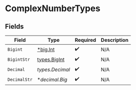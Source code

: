 # ComplexNumberTypes


## Fields

| Field                                       | Type                                        | Required                                    | Description                                 |
| ------------------------------------------- | ------------------------------------------- | ------------------------------------------- | ------------------------------------------- |
| `Bigint`                                    | [*big.Int](https://pkg.go.dev/math/big#Int) | :heavy_check_mark:                          | N/A                                         |
| `BigintStr`                                 | [types.BigInt](../../types/bigint.md)       | :heavy_check_mark:                          | N/A                                         |
| `Decimal`                                   | *types.Decimal*                             | :heavy_check_mark:                          | N/A                                         |
| `DecimalStr`                                | **decimal.Big*                              | :heavy_check_mark:                          | N/A                                         |